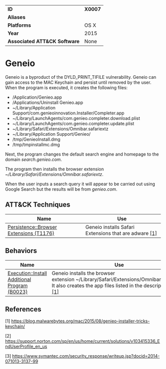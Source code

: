 |||
|---|---|
|**ID**|**X0007**|
|**Aliases**||
|**Platforms**|OS X|
|**Year**|2015|
|**Associated ATT&CK Software**|None|


Geneio
======
Geneio is a byproduct of the DYLD_PRINT_TIFILE vulnerability. Geneio can gain access to the MAC Keychain and persist until removed by the user. When the program is executed, it creates the following files: 

* /Application/Genieo.app
* /Applications/Uninstall Genieo.app
* ~/Library/Application Support/com.genieoinnovation.Installer/Completer.app
* ~/Library/LaunchAgents/com.genieo.completer.download.plist
* ~/Library/LaunchAgents/com.genieo.completer.update.plist
* ~/Library/Safari/Extensions/Omnibar.safariextz
* ~/Library/Application Support/Genieo/
* /tmp/GenieoInstall.dmg
* /tmp/tmpinstallmc.dmg

Next, the program changes the default search engine and homepage to the domain *search.genieo.com*. 

The program then installs the browser extension *~/Library/Safari/Extensions/Omnibar.safariextz*.

When the user inputs a search query it will appear to be carried out using Google Search but the results will be from *genieo.com*.


ATT&CK Techniques
-----------------
|Name|Use|
|---|---|
|[Persistence::Browser Extensions (T1176)](https://attack.mitre.org/techniques/T1176/)|Geneio installs Safari Extensions that are adware [[1]](#1)|

Behaviors
---------
|Name|Use|
|---|---|
|[Execution::Install Additional Program (B0023)](../execution/install-prog.md)|Geneio installs the browser extension ~/Library/Safari/Extensions/Omnibar.safariextz. It also creates the app files listed in the description above. [[1]](#1)|

References
----------
<a name="1">[1]</a> https://blog.malwarebytes.org/mac/2015/08/genieo-installer-tricks-keychain/

<a name="2">[2]</a> https://support.norton.com/sp/en/us/home/current/solutions/v103415336_EndUserProfile_en_us

<a name="3">[3]</a> https://www.symantec.com/security_response/writeup.jsp?docid=2014-071013-3137-99
